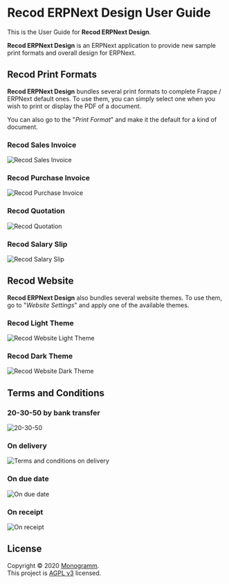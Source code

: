 # **Recod ERPNext Design** User Guide

This is the User Guide for **Recod ERPNext Design**.

**Recod ERPNext Design** is an ERPNext application to provide new sample print formats and overall design for ERPNext.

## Recod Print Formats

**Recod ERPNext Design** bundles several print formats to complete Frappe / ERPNext default ones.
To use them, you can simply select one when you wish to print or display the PDF of a document.

You can also go to the "_Print Format_" and make it the default for a kind of document.

### Recod Sales Invoice

![Recod Sales Invoice](./assets/recod_print_format_sales_invoice.png "Recod Sales Invoice")

### Recod Purchase Invoice

![Recod Purchase Invoice](./assets/recod_print_format_purchase_invoice.png "Recod Purchase Invoice")

### Recod Quotation

![Recod Quotation](./assets/recod_print_format_quotation.png "Recod Quotation")

### Recod Salary Slip

![Recod Salary Slip](./assets/recod_print_format_salary_slip.png "Recod Salary Slip")

## Recod Website

**Recod ERPNext Design** also bundles several website themes.
To use them, go to "_Website Settings_" and apply one of the available themes.

### Recod Light Theme

![Recod Website Light Theme](./assets/recod_website_theme_light.jpg "Recod Light Theme")

### Recod Dark Theme

![Recod Website Dark Theme](./assets/recod_website_theme_dark.jpg "Recod Dark Theme Header")

## Terms and Conditions

### 20-30-50 by bank transfer

![20-30-50](./assets/terms_and_conditions_20-30-50-by-bank-transfer.png "20-30-50 by bank transfer")

### On delivery

![Terms and conditions on delivery](./assets/terms_and_conditions_on_delivery.png "Terms and conditions on delivery")

### On due date

![On due date](./assets/terms_and_conditions_on_due_date.png "On due date")

### On receipt

![On receipt](./assets/terms_and_conditions_on_receipt.png "On receipt")

## License

Copyright © 2020 [Monogramm](https://github.com/Monogramm).<br />
This project is [AGPL v3](https://opensource.org/licenses/AGPL-3.0) licensed.
